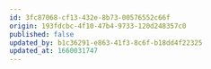 ```yaml
---
id: 3fc87068-cf13-432e-8b73-00576552c66f
origin: 193fdcbc-4f10-47b4-9733-120d248357c0
published: false
updated_by: b1c36291-e863-41f3-8c6f-b18dd4f22325
updated_at: 1660031747
---
```

